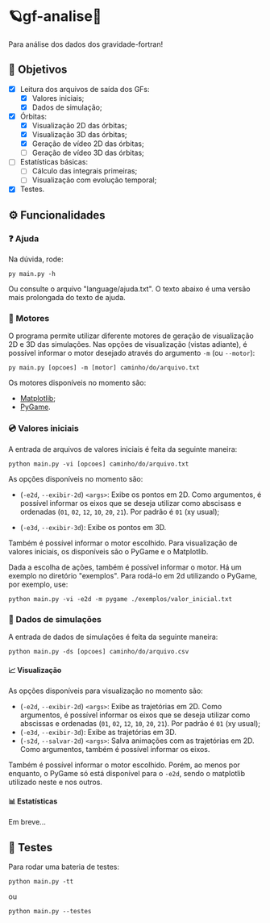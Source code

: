 # 🪐gf-analise🎲
Para análise dos dados dos gravidade-fortran!

## 📌 Objetivos
- [X] Leitura dos arquivos de saída dos GFs:
  - [X] Valores iniciais;
  - [X] Dados de simulação;
- [X] Órbitas:
  - [X] Visualização 2D das órbitas;
  - [X] Visualização 3D das órbitas;
  - [X] Geração de vídeo 2D das órbitas;
  - [ ] Geração de vídeo 3D das órbitas;
- [ ] Estatísticas básicas:
  - [ ] Cálculo das integrais primeiras;
  - [ ] Visualização com evolução temporal;
- [X] Testes.

## ⚙️ Funcionalidades

### ❓ Ajuda
Na dúvida, rode:
```shell
py main.py -h
```
Ou consulte o arquivo "language/ajuda.txt". O texto abaixo é uma versão mais prolongada do texto de ajuda.

### 🎨 Motores

O programa permite utilizar diferente motores de geração de visualização 2D e 3D das simulações. Nas opções de visualização (vistas adiante), é possível informar o motor desejado através do argumento `-m` (ou `--motor`):

```shell
py main.py [opcoes] -m [motor] caminho/do/arquivo.txt
```

Os motores disponíveis no momento são:
- [Matplotlib](https://matplotlib.org/);
- [PyGame](https://pygame.org).


### 💿 Valores iniciais
A entrada de arquivos de valores iniciais é feita da seguinte maneira:

```shell
python main.py -vi [opcoes] caminho/do/arquivo.txt
```
As opções disponíveis no momento são:

- (`-e2d`, `--exibir-2d`) `<args>`: Exibe os pontos em 2D. Como argumentos, é possível informar os eixos que se deseja utilizar como abscisass e ordenadas (`01`, `02`, `12`, `10`, `20`, `21`). Por padrão é `01` (xy usual);

- (`-e3d`, `--exibir-3d`): Exibe os pontos em 3D.

Também é possível informar o motor escolhido. Para visualização de valores iniciais, os disponíveis são o PyGame e o Matplotlib.

Dada a escolha de ações, também é possível informar o motor. Há um exemplo no diretório "exemplos". Para rodá-lo em 2d utilizando o PyGame, por exemplo, use:

```shell
python main.py -vi -e2d -m pygame ./exemplos/valor_inicial.txt
```

### 📀 Dados de simulações
A entrada de dados de simulações é feita da seguinte maneira:

```shell
python main.py -ds [opcoes] caminho/do/arquivo.csv
```

#### 📈 Visualização
As opções disponíveis para visualização no momento são:

- (`-e2d`, `--exibir-2d`) `<args>`: Exibe as trajetórias em 2D. Como argumentos, é possível informar os eixos que se deseja utilizar como abscissas e ordenadas (`01`, `02`, `12`, `10`, `20`, `21`). Por padrão é `01` (xy usual);
- (`-e3d`, `--exibir-3d`): Exibe as trajetórias em 3D.
- (`-s2d`, `--salvar-2d`) `<args>`: Salva animações com as trajetórias em 2D. Como argumentos, também é possível informar os eixos.

Também é possível informar o motor escolhido. Porém, ao menos por enquanto, o PyGame só está disponível para o `-e2d`, sendo o matplotlib utilizado neste e nos outros.


#### 📊 Estatísticas
Em breve...


## 📝 Testes
Para rodar uma bateria de testes:
```shell
python main.py -tt
```
ou
```shell
python main.py --testes
```
